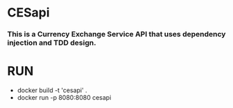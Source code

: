# CESapi
### This is a Currency Exchange Service API that uses dependency injection and TDD design.

# RUN
* docker build -t 'cesapi' .
* docker run -p 8080:8080 cesapi